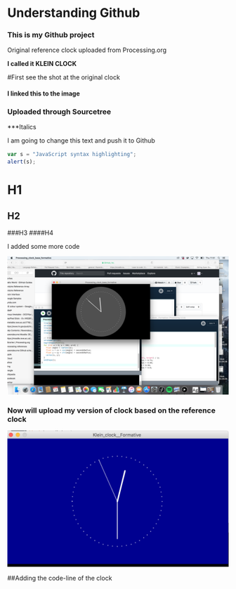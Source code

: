 # Understanding Github 
### This is my Github project
Original reference clock uploaded from Processing.org

**I called it KLEIN CLOCK** 

#First see the shot at the original clock 


#### I linked this to the image 
### Uploaded through Sourcetree 


***Italics





I am going to change this text and push it to Github 



```javascript
var s = "JavaScript syntax highlighting";
alert(s);
```
# H1
## H2
###H3
####H4



I added some more code

![screen grab](https://github.com/Boogietron/Open-Source-Awakens/blob/master/Klein_clock__Formative/Screen%20Shot%202017-12-14%20at%2011.51.52.png)
### Now will upload my version of clock based on the reference clock

![screen grab](https://github.com/Boogietron/Open-Source-Awakens/blob/master/Klein_clock__Formative/Screen%20Shot%202017-12-14%20at%2012.29.47.png)

##Adding the code-line of the clock 







#



